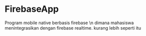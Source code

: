 # FirebaseApp
Program mobile native berbasis firebase \n
dimana mahasiswa menintegrasikan dengan firebase realtime.
kurang lebih seperti itu
